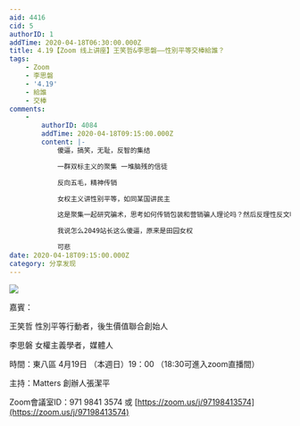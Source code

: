 ```yaml
---
aid: 4416
cid: 5
authorID: 1
addTime: 2020-04-18T06:30:00.000Z
title: 4.19【Zoom 线上讲座】王笑哲&李思磐——性別平等交棒給誰？
tags:
    - Zoom
    - 李思磐
    - '4.19'
    - 給誰
    - 交棒
comments:
    -
        authorID: 4084
        addTime: 2020-04-18T09:15:00.000Z
        content: |-
            傻逼，搞笑，无耻，反智的集结

            一群双标主义的聚集 一堆脑残的信徒

            反向五毛，精神传销

            女权主义讲性别平等，如同某国讲民主

            这是聚集一起研究骗术，思考如何传销包装和营销骗人理论吗？然后反理性反文明反价值是吗？

            我说怎么2049站长这么傻逼，原来是田园女权

            可悲
date: 2020-04-18T09:15:00.000Z
category: 分享发现
---
```


![](https://i.loli.net/2020/04/18/lfGoyTBs8OUWS4K.jpg)

嘉賓：

王笑哲 性別平等行動者，後生價值聯合創始人

李思磐 女權主義學者，媒體人

時間：東八區 4月19日 （本週日）19：00 （18:30可進入zoom直播間）

主持：Matters 創辦人張潔平

Zoom會議室ID：971 9841 3574 或 [https://zoom.us/j/97198413574](https://zoom.us/j/97198413574)
